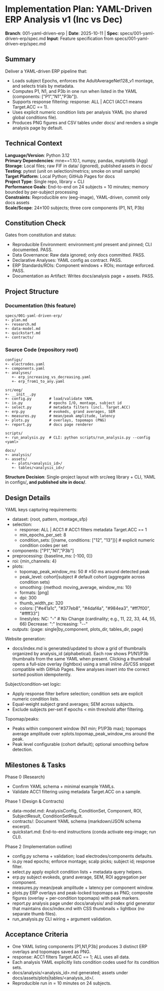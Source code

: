 # Implementation Plan: YAML-Driven ERP Analysis v1 (Inc vs Dec)

**Branch**: 001-yaml-driven-erp | **Date**: 2025-10-11 | **Spec**: specs/001-yaml-driven-erp/spec.md
**Input**: Feature specification from specs/001-yaml-driven-erp/spec.md

## Summary

Deliver a YAML-driven ERP pipeline that:
- Loads subject Epochs, enforces the AdultAverageNet128_v1 montage, and selects trials by metadata.
- Computes P1, N1, and P3b in one run when listed in the YAML (components: ["P1","N1","P3b"]).
- Supports response filtering: response: ALL | ACC1 (ACC1 means Target.ACC == 1).
- Uses explicit numeric condition lists per analysis YAML (no shared global conditions file).
- Produces PNG figures and CSV tables under docs/ and renders a single analysis page by default.

## Technical Context

**Language/Version**: Python 3.12  
**Primary Dependencies**: mne==1.10.1, numpy, pandas, matplotlib (Agg)  
**Storage**: Local files; raw FIF in data/ (ignored), published assets in docs/  
**Testing**: pytest (unit on selection/metrics; smoke on small sample)  
**Target Platform**: Local Python; GitHub Pages for docs  
**Project Type**: Single repo, library + CLI  
**Performance Goals**: End-to-end on 24 subjects = 10 minutes; memory bounded by per-subject processing  
**Constraints**: Reproducible env (eeg-image), YAML-driven, commit only docs assets  
**Scale/Scope**: 24±100 subjects; three core components (P1, N1, P3b)

## Constitution Check

Gates from constitution and status:
- Reproducible Environment: environment.yml present and pinned; CLI documented. PASS.
- Data Governance: Raw data ignored; only docs committed. PASS.
- Declarative Analyses: YAML config as contract. PASS.
- ERP Standards/ROIs: Component windows + ROIs; montage enforced. PASS.
- Documentation as Artifact: Writes docs/analysis page + assets. PASS.

## Project Structure

### Documentation (this feature)

```
specs/001-yaml-driven-erp/
+- plan.md
+- research.md
+- data-model.md
+- quickstart.md
+- contracts/
```

### Source Code (repository root)

```
configs/
+- electrodes.yaml
+- components.yaml
+- analyses/
   +- erp_increasing_vs_decreasing.yaml
   +- erp_from1_to_any.yaml

src/eeg/
+- __init__.py
+- config.py        # load/validate YAML
+- io.py            # epochs I/O, montage, subject id
+- select.py        # metadata filters (incl. Target.ACC)
+- erp.py           # evokeds, grand averages, SEM
+- measures.py      # mean/peak amplitude, latency
+- plots.py         # overlays, topomaps (PNG)
+- report.py        # docs page renderer

scripts/
+- run_analysis.py  # CLI: python scripts/run_analysis.py --config <yaml>

docs/
+- analysis/
+- assets/
   +- plots/<analysis_id>/
   +- tables/<analysis_id>/
```

**Structure Decision**: Single-project layout with src/eeg library + CLI, YAML in configs/**, and published site in docs/**.

## Design Details

YAML keys capturing requirements:
- dataset: {root, pattern, montage_sfp}
- selection:
  - response: ALL | ACC1  # ACC1 filters metadata Target.ACC == 1
  - min_epochs_per_set: 8
  - condition_sets: [{name, conditions: ["12", "13"]}]  # explicit numeric condition codes per set
- components: ["P1","N1","P3b"]
- preprocessing: {baseline_ms: [-100, 0]}
- roi: {min_channels: 4}
- plots:
  - topomap_peak_window_ms: 50     # ±50 ms around detected peak
  - peak_level: cohort|subject     # default cohort (aggregate across condition sets)
  - smoothing: {method: moving_average, window_ms: 10}
  - formats: [png]
  - dpi: 300
  - thumb_width_px: 320
  - colors: ["#e41a1c", "#377eb8", "#4daf4a", "#984ea3", "#ff7f00", "#ffff33"]
  - linestyles:
      NC: "-"           # No Change (cardinality; e.g., 11, 22, 33, 44, 55, 66)
      Decrease: ":"
      Increasing: "--"
- outputs: {page: single|by_component, plots_dir, tables_dir, page}

Website generation:
- docs/index.md is generated/updated to show a grid of thumbnails organized by
  analysis_id (alphabetical). Each row shows P1/N1/P3b thumbnails from the same
  YAML when present. Clicking a thumbnail opens a full‑size overlay (lightbox)
  using a small inline JS/CSS snippet compatible with GitHub Pages. New
  analyses insert into the correct sorted position idempotently.

Subject/condition-set logic:
- Apply response filter before selection; condition sets are explicit numeric condition lists.
- Equal-weight subject grand averages; SEM across subjects.
- Exclude subjects per-set if epochs < min threshold after filtering.

Topomap/peaks:
- Peaks within component window (N1 min; P1/P3b max); topomaps average amplitude over ±plots.topomap_peak_window_ms around the peak.
- Peak level configurable (cohort default); optional smoothing before detection.

## Milestones & Tasks

Phase 0 (Research)
- Confirm YAML schema + minimal example YAMLs.
- Validate ACC1 filtering using metadata Target.ACC on a sample.

Phase 1 (Design & Contracts)
- data-model.md: AnalysisConfig, ConditionSet, Component, ROI, SubjectResult, ConditionSetResult.
- contracts/: Document YAML schema (markdown/JSON schema excerpt).
- quickstart.md: End-to-end instructions (conda activate eeg-image; run CLI).

Phase 2 (Implementation outline)
- config.py schema + validation; load electrodes/components defaults.
- io.py read epochs; enforce montage; scalp picks; subject id; response filter.
- select.py apply explicit condition lists + metadata query helpers.
- erp.py subject evokeds, grand average, SEM, ROI aggregation per component.
- measures.py mean/peak amplitude + latency per component window.
- plots.py ERP overlays and peak-locked topomaps as PNG; composite figures (overlay + per-condition topomaps) with peak markers.
- report.py analysis page under docs/analysis/ and index grid generator that
  maintains docs/index.md with CSS thumbnails + lightbox (no separate thumb files).
- run_analysis.py CLI wiring + argument validation.

## Acceptance Criteria
- One YAML listing components [P1,N1,P3b] produces 3 distinct ERP overlays and topomaps saved as PNG.
- response: ACC1 filters Target.ACC == 1; ALL uses all data.
- Each analysis YAML explicitly lists condition codes used for its condition sets.
- docs/analysis/<analysis_id>.md generated; assets under docs/assets/plots|tables/<analysis_id>/.
- Reproducible run in = 10 minutes on 24 subjects.





